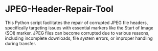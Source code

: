 # JPEG-Header-Repair-Tool
This Python script facilitates the repair of corrupted JPEG file headers, specifically targeting issues with essential markers like the Start of Image (SOI) marker. JPEG files can become corrupted due to various reasons, including incomplete downloads, file system errors, or improper handling during transfer.
